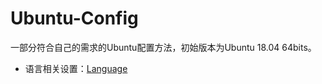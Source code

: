 # Ubuntu-Config
一部分符合自己的需求的Ubuntu配置方法，初始版本为Ubuntu 18.04 64bits。</br>

* 语言相关设置：[Language](./Language.md) </br>
